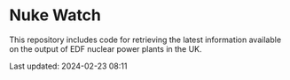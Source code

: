 # Nuke Watch

This repository includes code for retrieving the latest information available on the output of EDF nuclear power plants in the UK.

Last updated: 2024-02-23 08:11